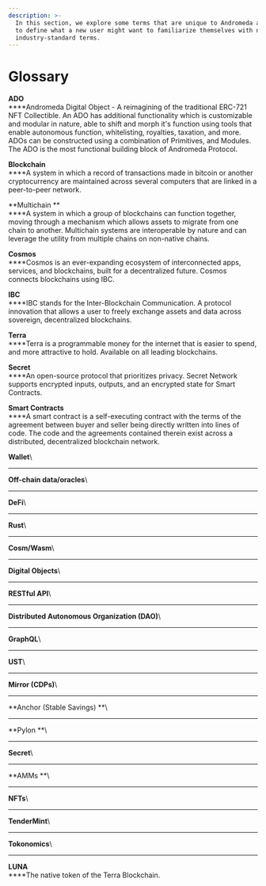 ```yaml
---
description: >-
  In this section, we explore some terms that are unique to Andromeda and built
  to define what a new user might want to familiarize themselves with new
  industry-standard terms.
---
```


# Glossary

**ADO**\
****Andromeda Digital Object - A reimagining of the traditional ERC-721 NFT Collectible. An ADO has additional functionality which is customizable and modular in nature, able to shift and morph it's function using tools that enable autonomous function, whitelisting, royalties, taxation, and more. ADOs can be constructed using a combination of Primitives, and Modules. The ADO is the most functional building block of Andromeda Protocol.

**Blockchain**\
****A system in which a record of transactions made in bitcoin or another cryptocurrency are maintained across several computers that are linked in a peer-to-peer network.

**Multichain **\
****A system in which a group of blockchains can function together, moving through a mechanism which allows assets to migrate from one chain to another. Multichain systems are interoperable by nature and can leverage the utility from multiple chains on non-native chains. 

**Cosmos**\
****Cosmos is an ever-expanding ecosystem of interconnected apps, services, and blockchains, built for a decentralized future. Cosmos connects blockchains using IBC.

**IBC**\
****IBC stands for the Inter-Blockchain Communication. A protocol innovation that allows a user to freely exchange assets and data across sovereign, decentralized blockchains.

**Terra**\
****Terra is a programmable money for the internet that is easier to spend, and more attractive to hold. Available on all leading blockchains.

**Secret**\
****An open-source protocol that prioritizes privacy. Secret Network supports encrypted inputs, outputs, and an encrypted state for Smart Contracts.

**Smart Contracts**\
****A smart contract is a self-executing contract with the terms of the agreement between buyer and seller being directly written into lines of code. The code and the agreements contained therein exist across a distributed, decentralized blockchain network.

**Wallet**\
****

**Off-chain data/oracles**\
****

**DeFi**\
****

**Rust**\
****

**Cosm/Wasm**\
****

**Digital Objects**\
****

**RESTful API**\
****

**Distributed Autonomous Organization (DAO)**\
****

**GraphQL**\
****

**UST**\
****

**Mirror (CDPs)**\
****

**Anchor (Stable Savings) **\
****

**Pylon **\
****

**Secret**\
****

**AMMs **\
****

**NFTs**\
****

**TenderMint**\
****

**Tokonomics**\
****

**LUNA**\
****The native token of the Terra Blockchain.
